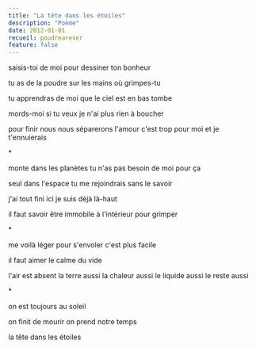```yaml
---
title: "La tête dans les étoiles"
description: "Poème"
date: 2012-01-01
recueil: poudrearever
feature: false
---
```


saisis-toi de moi
pour dessiner ton bonheur

tu as de la poudre sur les mains
où grimpes-tu

tu apprendras de moi que le ciel est en bas
tombe

mords-moi si tu veux
je n'ai plus rien à boucher

pour finir nous nous séparerons
l'amour c'est trop pour moi
et je t'ennuierais

\*

monte dans les planètes
tu n'as pas besoin de moi pour ça

seul dans l'espace
tu me rejoindrais sans le savoir

j'ai tout fini ici
je suis déjà là-haut

il faut savoir être immobile à l'intérieur
pour grimper

\*

me voilà léger
pour s'envoler c'est plus facile

il faut aimer le calme du vide

l'air est absent
la terre aussi
la chaleur aussi
le liquide aussi
le reste aussi

\*

on est toujours au soleil

on finit de mourir
on prend notre temps

la tête dans les étoiles
